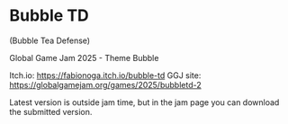 # Bubble TD

(Bubble Tea Defense)

Global Game Jam 2025 - Theme Bubble

Itch.io: https://fabionoga.itch.io/bubble-td
GGJ site: https://globalgamejam.org/games/2025/bubbletd-2

Latest version is outside jam time, but in the jam page you can download the submitted version.
